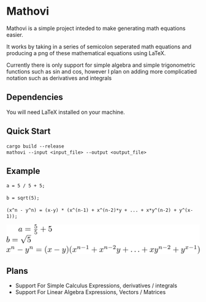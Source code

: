 # Mathovi

Mathovi is a simple project inteded to make generating math equations easier.

It works by taking in a series of semicolon seperated math equations and producing a png of these mathematical equations using LaTeX.

Currently there is only support for simple algebra and simple trigonometric functions such as sin and cos, however I plan on adding more complicatied notation such as derivatives and integrals

## Dependencies

You will need LaTeX installed on your machine.

## Quick Start

```console
cargo build --release
mathovi --input <input_file> --output <output_file>
```

## Example

```
a = 5 / 5 + 5;

b = sqrt(5);

(x^n - y^n) = (x-y) * (x^(n-1) + x^(n-2)*y + ... + x*y^(n-2) + y^(x-1));
```

![example](example/example.png)

## Plans

- Support For Simple Calculus Expressions, derivatives / integrals
- Support For Linear Algebra Expressions, Vectors / Matrices
